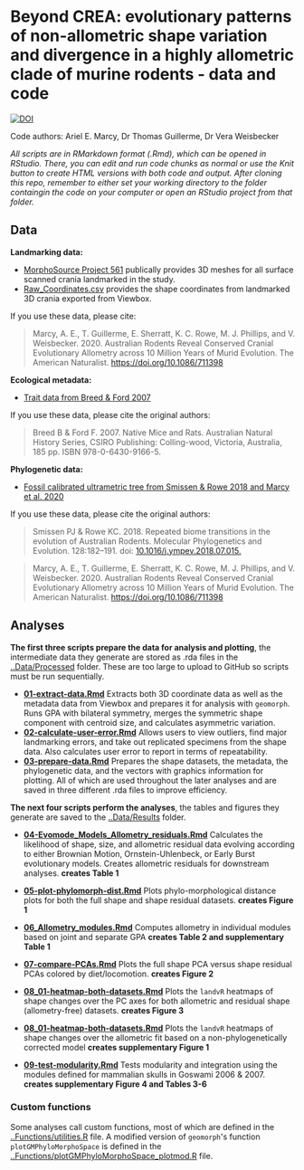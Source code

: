 # Beyond CREA: evolutionary patterns of non-allometric shape variation and divergence in a highly allometric clade of murine rodents - data and code
<a href="https://zenodo.org/doi/10.5281/zenodo.10211694"><img src="https://zenodo.org/badge/721090538.svg" alt="DOI"></a>

Code authors: Ariel E. Marcy, Dr Thomas Guillerme, Dr Vera Weisbecker

*All scripts are in RMarkdown format (.Rmd), which can be opened in RStudio. There, you can edit and run code chunks as normal or use the Knit button to create HTML versions with both code and output. After cloning this repo, remember to either set your working directory to the folder containgin the code on your computer or open an RStudio project from that folder.*

## Data
**Landmarking data:**
* [MorphoSource Project 561](https://www.morphosource.org/Detail/ProjectDetail/Show/project_id/561) publically provides 3D meshes for all surface scanned crania landmarked in the study.
* [Raw_Coordinates.csv](Data/Raw/Raw_Coord_Data.csv) provides the shape coordinates from landmarked 3D crania exported from Viewbox.

If you use these data, please cite: 
> Marcy, A. E., T. Guillerme, E. Sherratt, K. C. Rowe, M. J. Phillips, and V. Weisbecker. 2020. Australian Rodents Reveal Conserved Cranial Evolutionary Allometry across 10 Million Years of Murid Evolution. The American Naturalist. https://doi.org/10.1086/711398

**Ecological metadata:**
* [Trait data from Breed & Ford 2007](/Data/Processed/in_ex_traits.csv)

If you use these data, please cite the original authors:
> Breed B & Ford F. 2007. Native Mice and Rats. Australian Natural History Series, CSIRO Publishing: Colling-wood, Victoria, Australia, 185 pp. ISBN 978-0-6430-9166-5.

**Phylogenetic data:**
* [Fossil calibrated ultrametric tree from Smissen & Rowe 2018 and Marcy et al. 2020](/Data/Processed/Marcy-BEAST01.con.tre)

If you use these data, please cite the original authors:
> Smissen PJ & Rowe KC. 2018. Repeated biome transitions in the evolution of Australian Rodents. Molecular Phylogenetics and Evolution. 128:182–191. doi: [10.1016/j.ympev.2018.07.015.](https://doi.org/10.1016/j.ympev.2018.07.015)

> Marcy, A. E., T. Guillerme, E. Sherratt, K. C. Rowe, M. J. Phillips, and V. Weisbecker. 2020. Australian Rodents Reveal Conserved Cranial Evolutionary Allometry across 10 Million Years of Murid Evolution. The American Naturalist. https://doi.org/10.1086/711398
    
## Analyses
**The first three scripts prepare the data for analysis and plotting**, the intermediate data they generate are stored as .rda files in the [..Data/Processed](/Data/Processed) folder. These are too large to upload to GitHub so scripts must be run sequentially. 

* [**01-extract-data.Rmd**](/Analysis/01-extract-data.Rmd) Extracts both 3D coordinate data as well as the metadata data from Viewbox and prepares it for analysis with `geomorph`. Runs GPA with bilateral symmetry, merges the symmetric shape component with centroid size, and calculates asymmetric variation.
* [**02-calculate-user-error.Rmd**](/Analysis/02-calculate-user-error.Rmd) Allows users to view outliers, find major landmarking errors, and take out replicated specimens from the shape data. Also calculates user error to report in terms of repeatability. 
* [**03-prepare-data.Rmd**](/Analysis/03-prepare-data.Rmd) Prepares the shape datasets, the metadata, the phylogenetic data, and the vectors with graphics information for plotting. All of which are used throughout the later analyses and are saved in three different .rda files to improve efficiency.

**The next four scripts perform the analyses**, the tables and figures they generate are saved to the [..Data/Results](/Data/Results) folder.

* [**04-Evomode_Models_Allometry_residuals.Rmd**](/Analysis/04-Evomode_Models_Allometry_residuals.Rmd) Calculates the likelihood of shape, size, and allometric residual data evolving according to either Brownian Motion, Ornstein-Uhlenbeck, or Early Burst evolutionary models. Creates allometric residuals for downstream analyses. **creates Table 1**

* [**05-plot-phylomorph-dist.Rmd**](/Analysis/05-plot-phylomorph-dist.Rmd) Plots phylo-morphological distance plots for both the full shape and shape residual datasets.  **creates Figure 1**

* [**06_Allometry_modules.Rmd**](/Analysis/06_Allometry_modules.Rmd) Computes allometry in individual modules based on joint and separate GPA **creates Table 2 and supplementary Table 1**

* [**07-compare-PCAs.Rmd**](/Analysis/07-compare-PCAs.Rmd) Plots the full shape PCA versus shape residual PCAs colored by diet/locomotion.  **creates Figure 2**

* [**08_01-heatmap-both-datasets.Rmd**](/Analysis/08_01-heatmap-both-datasets.Rmd) Plots the `landvR` heatmaps of shape changes over the PC axes for both allometric and residual shape (allometry-free) datasets. **creates Figure 3**

* [**08_01-heatmap-both-datasets.Rmd**](/Analysis/08_01-heatmap-both-datasets.Rmd) Plots the `landvR` heatmaps of shape changes over the allometric fit based on a non-phylogenetically corrected model **creates supplementary Figure 1**

* [**09-test-modularity.Rmd**](/Analysis/09-test-modularity.Rmd) Tests modularity and integration using the modules defined for mammalian skulls in Goswami 2006 & 2007. **creates supplementary Figure 4 and Tables 3-6**


### Custom functions
Some analyses call custom functions, most of which are defined in the [..Functions/utilities.R](/Functions/utilities.R) file. A modified version of `geomorph`'s function `plotGMPhyloMorphoSpace` is defined in the [..Functions/plotGMPhyloMorphoSpace_plotmod.R](/Functions/plotGMPhyloMorphoSpace_plotmod.R) file.
